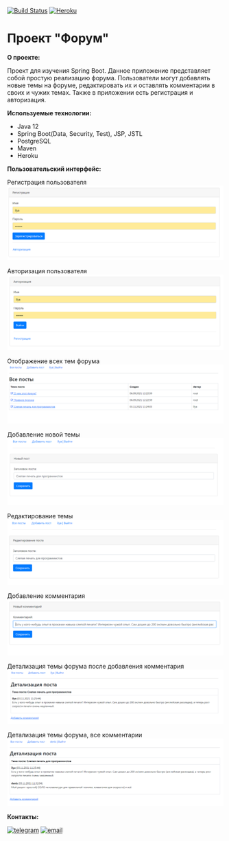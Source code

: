 [![Build Status](https://app.travis-ci.com/ilyapavlovru/job4j_forum.svg?branch=master)](https://app.travis-ci.com/ilyapavlovru/job4j_forum)
[![Heroku](https://img.shields.io/badge/Heroku-430098?style=flat&logo=Heroku&logoColor=white)](https://afternoon-ravine-72161.herokuapp.com/)

Проект "Форум"
=========================================

**О проекте:**

Проект для изучения Spring Boot.
Данное приложение представляет собой простую реализацию форума. 
Пользователи могут добавлять новые темы на форуме, редактировать их и оставлять комментарии в своих и чужих темах. 
Также в приложении есть регистрация и авторизация.

**Используемые технологии:**
- Java 12
- Spring Boot(Data, Security, Test), JSP, JSTL
- PostgreSQL
- Maven
- Heroku

**Пользовательский интерфейс:**

Регистрация пользователя
![ScreenShot](images/2021-11-03_112802.png)

Авторизация пользователя
![ScreenShot](images/2021-11-03_112813.png)

Отображение всех тем форума
![ScreenShot](images/2021-11-03_112636.png)

Добавление новой темы
![ScreenShot](images/2021-11-03_112856.png)

Редактирование темы
![ScreenShot](images/2021-11-03_112910.png)

Добавление комментария
![ScreenShot](images/2021-11-03_112945.png)

Детализация темы форума после добавления комментария
![ScreenShot](images/2021-11-03_113000.png)

Детализация темы форума, все комментарии
![ScreenShot](images/2021-11-03_113216.png)

**Контакты:**

[![telegram](https://img.shields.io/badge/Telegram-gray?style=for-the-badge&logo=Telegram&logoColor=white)](https://t.me/pavlovilyaru)
[![email](https://img.shields.io/badge/Mail.Ru-blue?style=for-the-badge&logo=Mail.Ru&logoColor=white)](mailto:ilya.pavlov@list.ru)
